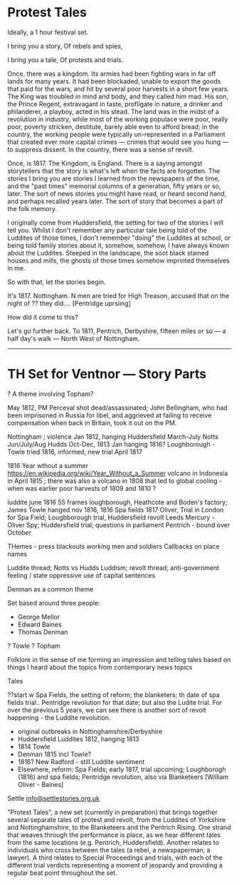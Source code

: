 # Protest Tales

Ideally, a 1 hour festival set.

I bring you a story,
Of rebels and spies,

I bring you a tale,
Of protests and trials.

Once, there was a kingdom. Its armies had been fighting wars in far off lands for many years.  It had been blockaded, unable to export the goods that paid for the wars, and hit by several poor harvests in a short few years. The King was troubled in mind and body, and they called him mad. His son, the Prince Regent, extravagant in taste, profligate in nature, a drinker and philanderer, a playboy, acted in his stead. The land was in the midst of a revolution in industry, while most of the working populace were poor, really poor, poverty stricken, destitute, barely able even to afford bread; in the country, the working people were typically un-represented in a Parliament that created ever more capital crimes — crimes that would see you hung — to suppress dissent. In the country, there was a sense of revolt.

Once, is 1817. The Kingdom, is England. There is a saying amongst storytellers that the story is what's left when the facts are forgotten. The stories I bring you are stories I learned from the newspapers of the time, and the "past times" memorial columns of  a generation, fifty years or so, later. The sort of news stories you might have read, or heard second hand, and perhaps recalled years later. The sort of story that becomes a part of the folk memory.

I originally come from Huddersfield, the setting for two of the stories I will tell you. Whilst I don't remember any particular tale being told of the Luddites of those times, I don't remember "doing" the Luddites at school, or being told family stories about it, somehow, somehow, I have always known about the Luddites. Steeped in the landscape, the soot black stained houses and mills, the ghosts of those times somehow imprinted themselves in me.

So with that, let the stories begin.

It's 1817. Nottingham. N men are tried for High Treason, accused that on the night of ?? they did.... [Pentridge uprsiing]

How did it come to this?

Let's go further back. To 1811, Pentrich, Derbyshire, fifteen miles or so — a half day's walk — North West of Nottingham.



---


# TH Set for Ventnor — Story Parts

? A theme involving Topham?



May 1812, PM Perceval shot dead/assassinated; John Bellingham, who had been imprisoned in Russia for libel, and aggrieved at failing to receive compensation when back in Britain, took it out on the PM.

Nottingham ; violence Jan 1812, hanging
Huddersfield March-July
Notts Jun/July/Aug
Hudds Oct-Dec,
1813 Jan hanging
1816? Loughborough - Towle tried 1816, informed, new trial April 1817

1816 Year wthout a summer https://en.wikipedia.org/wiki/Year_Without_a_Summer volcano in Indonesia in April 1815 ;  there was also a volcano in 1808 that led to global cooling - when was earlier poor harvests of 1809 and 1810 ?

luddite june 1816 55 frames loughborough, Heathcote and Boden's factory; James Towle hanged nov 1816,
1816 Spa fields
1817 Oliver, Trial in London for Spa Field; Lougbborough trial, Huddersfield  revolt
Leeds Mercury - Oliver Spy; Huddersfield trial; questions in parliament
Pentrich - bound over
October
 

 THemes - press blackouts
 working men and soldiers
 Callbacks on place names

 Luddite thread; Notts vs Hudds Luddism; revolt thread; anti-government feeling / state oppressive use of capital sentences

Denman as a common theme

Set based around three people:

- George Mellor 
- Edward Baines
- Thomas Denman

? Towle
? Topham

Folklore in the sense of me forming an impression and telling tales based on things I heard about the topics from contemporary news topics


Tales

??start w  Spa Fields, the setting of reform; the blanketers; th date of spa fields trial.. Pentridge revolution for that date; but also the Ludite trial. For  over the previous 5 years, we can see there is another sort of revolt happening - the Luddite revolution.

- original outbreaks in Nottinghamshire/Derbyshire
- Huddersfield Luddites 1812, hanging 1813
- 1814 Towle
- Denman 1815 incl Towle?
- 1816? New Radford - still Luddite sentiment
- Elsewhere, reform: Spa Fields; early 1817, trial upcoming; Loughborogh (1816) and spa fields;  Pentridge revolution, also via Blanketeers [William Oliver - Baines]


Settle  info@settlestories.org.uk

"Protest Tales", a new set (currently in preparation) that brings together several separate tales of protest and revolt, from the Luddites of Yorkshire and Nottinghamshire, to the Blanketeers and the Pentrich Rising. One strand that weaves through the performance is place, as we hear different tales from the same locations (e.g. Pentrich, Huddersfield). Another relates to individuals who cross between the tales (a rebel, a newspaperman, a lawyer). A third relates to Special Proceedings and trials, with each of the different trial verdicts representing a moment of jeopardy and providing a regular beat point throughout the set.

